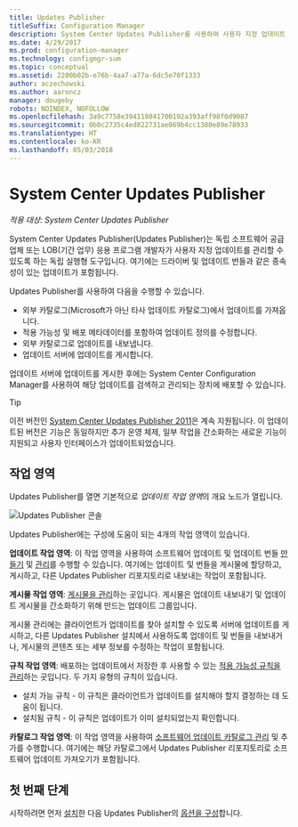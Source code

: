 ```yaml
---
title: Updates Publisher
titleSuffix: Configuration Manager
description: System Center Updates Publisher를 사용하여 사용자 지정 업데이트 관리
ms.date: 4/29/2017
ms.prod: configuration-manager
ms.technology: configmgr-sum
ms.topic: conceptual
ms.assetid: 2200b02b-e76b-4aa7-a77a-6dc5e70f1333
author: aczechowski
ms.author: aaroncz
manager: dougeby
robots: NOINDEX, NOFOLLOW
ms.openlocfilehash: 3a9c7758e394118041700192a393aff98f0d9087
ms.sourcegitcommit: 0b0c2735c4ed822731ae069b4cc1380e89e78933
ms.translationtype: HT
ms.contentlocale: ko-KR
ms.lasthandoff: 05/03/2018
---
```

# <a name="system-center-updates-publisher"></a>System Center Updates Publisher

*적용 대상: System Center Updates Publisher*

System Center Updates Publisher(Updates Publisher)는 독립 소프트웨어 공급업체 또는 LOB(기간 업무) 응용 프로그램 개발자가 사용자 지정 업데이트를 관리할 수 있도록 하는 독립 실행형 도구입니다. 여기에는 드라이버 및 업데이트 번들과 같은 종속성이 있는 업데이트가 포함됩니다.

Updates Publisher를 사용하여 다음을 수행할 수 있습니다.

-   외부 카탈로그(Microsoft가 아닌 타사 업데이트 카탈로그)에서 업데이트를 가져옵니다.
-   적용 가능성 및 배포 메타데이터를 포함하여 업데이트 정의를 수정합니다.
-   외부 카탈로그로 업데이트를 내보냅니다.
-   업데이트 서버에 업데이트를 게시합니다.

업데이트 서버에 업데이트를 게시한 후에는 System Center Configuration Manager를 사용하여 해당 업데이트를 검색하고 관리되는 장치에 배포할 수 있습니다.

> [!TIP]  
> 이전 버전인 [System Center Updates Publisher 2011](http://go.microsoft.com/fwlink/?LinkId=848111)은 계속 지원됩니다. 이 업데이트된 버전은 기능은 동일하지만 추가 운영 체제, 일부 작업을 간소화하는 새로운 기능이 지원되고 사용자 인터페이스가 업데이트되었습니다.

## <a name="workspaces"></a>작업 영역
Updates Publisher를 열면 기본적으로 *업데이트 작업 영역*의 개요 노드가 열립니다.

![Updates Publisher 콘솔](media/console1.png)   


Updates Publisher에는 구성에 도움이 되는 4개의 작업 영역이 있습니다.


**업데이트 작업 영역**: 이 작업 영역을 사용하여 소프트웨어 업데이트 및 업데이트 번들 [만들기](/sccm/sum/tools/create-updates-with-updates-publisher) 및 [관리](/sccm/sum/tools/manage-updates-with-updates-publisher)를 수행할 수 있습니다. 여기에는 업데이트 및 번들을 게시물에 할당하고, 게시하고, 다른 Updates Publisher 리포지토리로 내보내는 작업이 포함됩니다.

**게시물 작업 영역**: [게시물을 관리](/sccm/sum/tools/updates-publisher-publications)하는 곳입니다. 게시물은 업데이트 내보내기 및 업데이트 게시물을 간소화하기 위해 만드는 업데이트 그룹입니다.

게시물 관리에는 클라이언트가 업데이트를 찾아 설치할 수 있도록 서버에 업데이트를 게시하고, 다른 Updates Publisher 설치에서 사용하도록 업데이트 및 번들을 내보내거나, 게시물의 콘텐츠 또는 세부 정보를 수정하는 작업이 포함됩니다.



**규칙 작업 영역**: 배포하는 업데이트에서 저장한 후 사용할 수 있는 [적용 가능성 규칙을 관리](/sccm/sum/tools/updates-publisher-applicability-rules)하는 곳입니다. 두 가지 유형의 규칙이 있습니다.

-   설치 가능 규칙 - 이 규칙은 클라이언트가 업데이트를 설치해야 할지 결정하는 데 도움이 됩니다.
-   설치됨 규칙 - 이 규칙은 업데이트가 이미 설치되었는지 확인합니다.

**카탈로그 작업 영역**: 이 작업 영역을 사용하여 [소프트웨어 업데이트 카탈로그 관리](/sccm/sum/tools/updates-publisher-catalogs) 및 추가를 수행합니다. 여기에는 해당 카탈로그에서 Updates Publisher 리포지토리로 소프트웨어 업데이트 가져오기가 포함됩니다.
## <a name="first-steps"></a>첫 번째 단계
시작하려면 먼저 [설치](/sccm/sum/tools/install-updates-publisher)한 다음 Updates Publisher의 [옵션을 구성](/sccm/sum/tools/updates-publisher-options)합니다.
